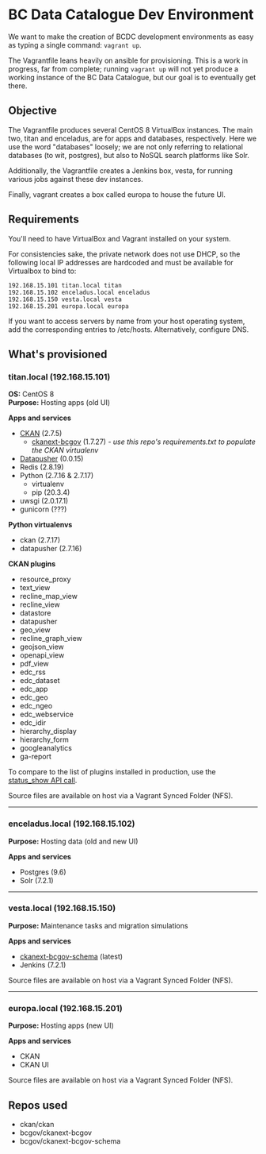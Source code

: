 # BC Data Catalogue Dev Environment

We want to make the creation of BCDC development environments as easy as
typing a single command:  `vagrant up`.

The Vagrantfile leans heavily on ansible for provisioning. This is a work in
progress, far from complete; running `vagrant up` will not yet produce a
working instance of the BC Data Catalogue, but our goal is to eventually get
there.

## Objective

The Vagrantfile produces several CentOS 8 VirtualBox instances. The main two, titan and
enceladus, are for apps and databases, respectively. Here we use the
word "databases" loosely; we are not only referring to relational databases
(to wit, postgres), but also to NoSQL search platforms like Solr.

Additionally, the Vagrantfile creates a Jenkins box, vesta, for running various jobs
against these dev instances.

Finally, vagrant creates a box called europa to house the future UI.

## Requirements

You'll need to have VirtualBox and Vagrant installed on your system.

For consistencies sake, the private network does not use DHCP, so the
following local IP addresses are hardcoded and must be available for
Virtualbox to bind to:

    192.168.15.101 titan.local titan
    192.168.15.102 enceladus.local enceladus
    192.168.15.150 vesta.local vesta
    192.168.15.201 europa.local europa

If you want to access servers by name from your host operating system, add the
corresponding entries to /etc/hosts. Alternatively, configure DNS.


## What's provisioned

### titan.local (192.168.15.101)

**OS:** CentOS 8  
**Purpose:** Hosting apps (old UI)

**Apps and services**

 - [CKAN](https://github.com/ckan/ckan/tree/ckan-2.7.5) (2.7.5)
   - [ckanext-bcgov](https://github.com/bcgov/ckanext-bcgov/tree/1.7.27) (1.7.27) *- use this repo's requirements.txt to populate the CKAN virtualenv*
 - [Datapusher](https://github.com/ckan/datapusher/tree/0.0.15) (0.0.15)
 - Redis (2.8.19)
 - Python (2.7.16 & 2.7.17)
    - virtualenv
    - pip (20.3.4)
 - uwsgi (2.0.17.1)
 - gunicorn (???)

**Python virtualenvs**

 - ckan (2.7.17)
 - datapusher (2.7.16)

**CKAN plugins**

- resource_proxy
- text_view
- recline_map_view
- recline_view
- datastore
- datapusher
- geo_view
- recline_graph_view
- geojson_view
- openapi_view
- pdf_view
- edc_rss
- edc_dataset
- edc_app
- edc_geo
- edc_ngeo
- edc_webservice
- edc_idir
- hierarchy_display
- hierarchy_form
- googleanalytics
- ga-report

To compare to the list of plugins installed in production, use the [status_show API call](https://catalogue.data.gov.bc.ca/api/3/action/status_show).

Source files are available on host via a Vagrant Synced Folder (NFS).

---

### enceladus.local (192.168.15.102)

**Purpose:** Hosting data (old and new UI)

**Apps and services**

 - Postgres (9.6)
 - Solr (7.2.1)

---

### vesta.local (192.168.15.150)

**Purpose:** Maintenance tasks and migration simulations

**Apps and services**

 - [ckanext-bcgov-schema](https://github.com/bcgov/ckanext-bcgov-schema/tree/master) (latest)
 - Jenkins (7.2.1)

Source files are available on host via a Vagrant Synced Folder (NFS).

---

### europa.local (192.168.15.201)

**Purpose:** Hosting apps (new UI)

**Apps and services**

 - CKAN
 - CKAN UI

Source files are available on host via a Vagrant Synced Folder (NFS).

## Repos used

 - ckan/ckan
 - bcgov/ckanext-bcgov
 - bcgov/ckanext-bcgov-schema
